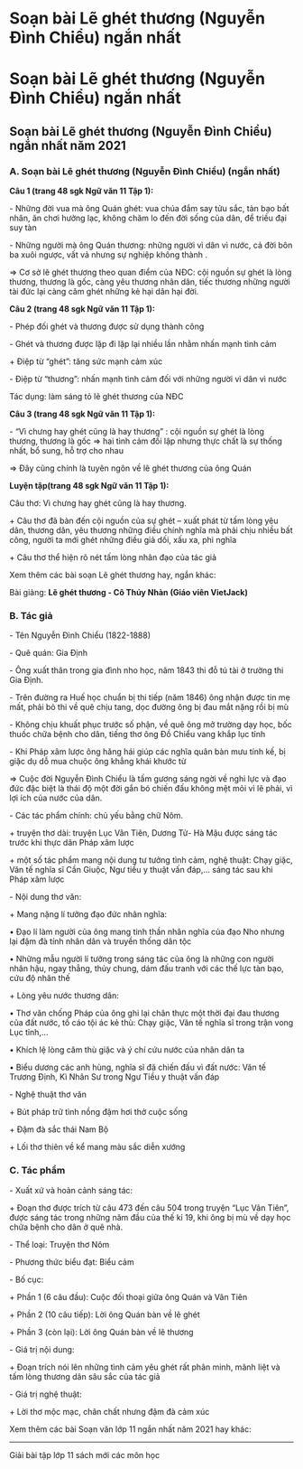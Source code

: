 # Soạn bài Lẽ ghét thương (Nguyễn Đình Chiểu) ngắn nhất

# Soạn bài Lẽ ghét thương (Nguyễn Đình Chiểu) ngắn nhất

## Soạn bài Lẽ ghét thương (Nguyễn Đình Chiểu) ngắn nhất năm 2021

### **A. Soạn bài Lẽ ghét thương (Nguyễn Đình Chiểu) (ngắn nhất)**

**Câu 1 (trang 48 sgk Ngữ văn 11 Tập 1):**

\- Những đời vua mà ông Quán ghét: vua chúa đắm say tửu sắc, tàn bạo bất nhân, ăn chơi hưởng lạc, không chăm lo đến đời sống của dân, để triều đại suy tàn 

\- Những người mà ông Quán thương: những người vì dân vì nước, cả đời bôn ba xuôi ngược, vất vả nhưng sự nghiệp không thành . 

=> Cơ sở lẽ ghét thương theo quan điểm của NĐC: cội nguồn sự ghét là lòng thương, thương là gốc, càng yêu thương nhân dân, tiếc thương những người tài đức lại càng căm ghét những kẻ hại dân hại đời. 

**Câu 2 (trang 48 sgk Ngữ văn 11 Tập 1):**

\- Phép đối ghét và thương được sử dụng thành công 

\- Ghét và thương được lặp đi lặp lại nhiều lần nhằm nhấn mạnh tình cảm 

\+ Điệp từ “ghét”: tăng sức mạnh cảm xúc 

\- Điệp từ “thương”: nhấn mạnh tình cảm đối với những người vì dân vì nước 

Tác dụng: làm sáng tỏ lẽ ghét thương của NĐC 

**Câu 3 (trang 48 sgk Ngữ văn 11 Tập 1):**

\- “Vì chưng hay ghét cũng là hay thương” : cội nguồn sự ghét là lòng thương, thương là gốc => hai tình cảm đối lập nhưng thực chất là sự thống nhất, bổ sung, hỗ trợ cho nhau 

=> Đây cũng chính là tuyên ngôn về lẽ ghét thương của ông Quán 

**Luyện tập(trang 48 sgk Ngữ văn 11 Tập 1):**

Câu thơ: Vì chưng hay ghét cũng là hay thương. 

\+ Câu thơ đã bàn đến cội nguồn của sự ghét – xuất phát từ tấm lòng yêu dân, thương dân, yêu thương những điều chính nghĩa mà phải chịu nhiều bất công, người ta mới ghét những điều giả dối, xấu xa, phi nghĩa 

\+ Câu thơ thể hiện rõ nét tấm lòng nhân đạo của tác giả 

Xem thêm các bài soạn Lẽ ghét thương hay, ngắn khác:

Bài giảng: **Lẽ ghét thương - Cô Thúy Nhàn (Giáo viên VietJack)**

### **B. Tác giả**

\- Tên Nguyễn Đình Chiểu (1822-1888)

\- Quê quán: Gia Định 

\- Ông xuất thân trong gia đình nho học, năm 1843 thi đỗ tú tài ở trường thi Gia Định.

\- Trên đường ra Huế học chuẩn bị thi tiếp (năm 1846) ông nhận được tin mẹ mất, phải bỏ thi về quê chịu tang, dọc đường ông bị đau mắt nặng rồi bị mù

\- Không chịu khuất phục trước số phận, về quê ông mở trường dạy học, bốc thuốc chữa bệnh cho dân, tiếng thơ ông Đồ Chiểu vang khắp lục tỉnh

\- Khi Pháp xâm lược ông hăng hái giúp các nghĩa quân bàn mưu tính kế, bị giặc dụ dỗ mua chuộc ông khẳng khái khước từ

⇒ Cuộc đời Nguyễn Đình Chiểu là tấm gương sáng ngời về nghi lực và đạo đức đặc biệt là thái độ một đời gắn bó chiến đấu không mệt mỏi vì lẽ phải, vì lợi ích của nước của dân.

\- Các tác phẩm chính: chủ yếu bằng chữ Nôm.

\+ truyện thơ dài: truyện Lục Vân Tiên, Dương Tử- Hà Mậu được sáng tác trước khi thực dân Pháp xâm lược

\+ một số tác phẩm mang nội dung tư tưởng tình cảm, nghệ thuật: Chạy giặc, Văn tế nghĩa sĩ Cần Giuộc, Ngư tiều y thuật vấn đáp,... sáng tác sau khi Pháp xâm lược

\- Nội dung thơ văn:

\+ Mang nặng lí tưởng đạo đức nhân nghĩa:

• Đạo lí làm người của ông mang tinh thần nhân nghĩa của đạo Nho nhưng lại đậm đà tính nhân dân và truyền thống dân tộc

• Những mẫu người lí tưởng trong sáng tác của ông là những con người nhân hậu, ngay thẳng, thủy chung, dám đấu tranh với các thế lực tàn bạo, cứu độ nhân thế

\+ Lòng yêu nước thương dân:

• Thơ văn chống Pháp của ông ghi lại chân thực một thời đại đau thương của đất nước, tố cáo tội ác kẻ thù: Chạy giặc, Văn tế nghĩa sĩ trong trận vong Lục tỉnh,...

• Khích lệ lòng căm thù giặc và ý chí cứu nước của nhân dân ta

• Biểu dương các anh hùng, nghĩa sĩ đã chiến đấu vì đất nước: Văn tế Trương Định, Kì Nhân Sư trong Ngư Tiều y thuật vấn đáp

\- Nghệ thuật thơ văn

\+ Bút pháp trữ tình nồng đậm hơi thở cuộc sống

\+ Đậm đà sắc thái Nam Bộ

\+ Lối thơ thiên về kể mang màu sắc diễn xướng

### **C. Tác phẩm**

\- Xuất xứ và hoàn cảnh sáng tác: 

\+ Đoạn thơ được trích từ câu 473 đến câu 504 trong truyện “Lục Vân Tiên”, được sáng tác trong những năm đầu của thế kỉ 19, khi ông bị mù về dạy học chữa bệnh cho dân ở quê nhà.

\- Thể loại: Truyện thơ Nôm

\- Phương thức biểu đạt: Biểu cảm

\- Bố cục: 

\+ Phần 1 (6 câu đầu): Cuộc đối thoại giữa ông Quán và Vân Tiên

\+ Phần 2 (10 câu tiếp): Lời ông Quán bàn về lẽ ghét

\+ Phần 3 (còn lại): Lời ông Quán bàn về lẽ thương

\- Giá trị nội dung: 

\+ Đoạn trích nói lên những tình cảm yêu ghét rất phân minh, mãnh liệt và tấm lòng thương dân sâu sắc của tác giả

\- Giá trị nghệ thuật: 

\+ Lời thơ mộc mạc, chân chất nhưng đậm đà cảm xúc

Xem thêm các bài Soạn văn lớp 11 ngắn nhất năm 2021 hay khác:

* * *

Giải bài tập lớp 11 sách mới các môn học
